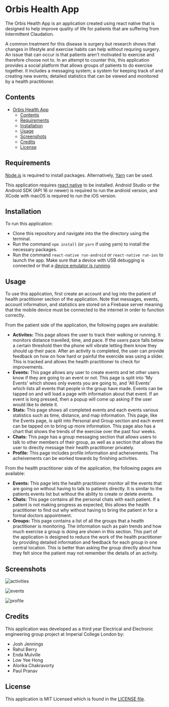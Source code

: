 # Orbis Health App

[//]: # (Include an image of the logo here.)

The Orbis Health App is an application created using react native that is designed to help improve quality of life for patients that are suffering from Intermittent Claudation. 

A common treatment for this disease is surgery but research shows that changes in lifestyle and exercise habits can help without requring surgery. An issue that can occur is that patients aren't motivated to exercise and therefore choose not to. In an attempt to counter this, this application provides a social platform that allows groups of patients to do exercise together. It includes a messaging system; a system for keeping track of and creating new events; detailed statistics that can be viewed and monitored by a health practitioner.

## Contents
- [Orbis Health App](#orbis-health-app)
  - [Contents](#contents)
  - [Requirements](#requirements)
  - [Installation](#installation)
  - [Usage](#usage)
  - [Screenshots](#screenshots)
  - [Credits](#credits)
  - [License](#license)


## Requirements

[Node.js](https://nodejs.org/en/) is required to install packages. Alternatively, [Yarn](https://yarnpkg.com/en/docs/install#windows-stable) can be used.

This application requires [react native](https://github.com/facebook/react-native) to be installed. Android Studio or the Android SDK (API 16 or newer) is required to run the android version, and XCode with macOS is required to run the iOS version.

## Installation

To run this application:
- Clone this repository and navigate into the the directory using the terminal. 
- Run the command `npm install` (or `yarn` if using yarn) to install the necessary packages.
- Run the command `react-native run-android` or `react-native run-ios` to launch the app. Make sure that a device with USB debugging is connected or that a [device emulator is running](https://developer.android.com/studio/run/managing-avds.html#viewing).

## Usage

To use this application, first create an account and log into the patient of health practitioner section of the application. Note that messages, events, account information, and statistics are stored on a Firebase server meaning that the mobile device must be connected to the internet in order to function correctly.

From the patient side of the application, the following pages are available:
- **Activites:** This page allows the user to track their walking or running. It monitors distance travelled, time, and pace. If the users pace falls below a certain threshold then the phone will vibrate letting them know they should up their pace. After an activity is completed, the user can provide feedback on how on how hard or painful the exercide was using a slider. This is tracked and allows the health practitioner to check for improvements.
- **Events:** This page allows any user to create events and let other users know if they are going to an event or not. This page is split into 'My Events' which shows only events you are going to, and 'All Events' which lists all events that people in the group have made. Events can be tapped on and will load a page with information about that event. If an event is long pressed, then a popup will come up asking if the user would like to delete it.
- **Stats:** This page shows all completed events and each events various statistics such as time, distance, and map information. This page, like the Events page, is split into Personal and Group section and each event can be tapped on to bring up more information. This page also has a chart that shows the trends of the exercise over the past four weeks.
- **Chats:** This page has a group messaging section that allows users to talk to other members of their group, as well as a section that allows the user to directly message their health practitioner privately.
- **Profile:** This page includes profile information and acheivements. The acheivements can be worked towards by finishing activities.

From the health practitioner side of the application, the following pages are available:
- **Events:** This page lets the health practitioner monitor all the events that are going on without having to talk to patients directly. It is similar to the patients events list but without the ability to create or delete events.
- **Chats:** This page contains all the personal chats with each patient. If a patient is not making progress as expected, this allows the health practitioner to find out why without having to bring the patient in for a formal doctors appointment.
- **Groups:** This page contains a list of all the groups that a health practitioner is monitoring. The information such as pain trends and how much exercise a group is doing are shown in this section. This part of the application is designed to reduce the work of the health practitioner by providing detailed information and feedback for each group in one central location. This is better than asking the group directly about how they felt since the patient may not remember the details of an activity. 

## Screenshots

[//]: # (get more screenshots and maybe a gif.)

![activities](https://raw.githubusercontent.com/rahulberry/HealthApp/master/assets/activities.jpg)

![events](https://raw.githubusercontent.com/rahulberry/HealthApp/master/assets/events.jpg)

![profile](https://raw.githubusercontent.com/rahulberry/HealthApp/master/assets/profile.jpg)

## Credits

This application was developed as a third year Electrical and Electronic engineering group project at Imperial College London by:
- Josh Jennings
- Rahul Berry
- Enda Mulville
- Low Yee Hong
- Alorika Chakravorty
- Paul Pranav

## License

This application is MIT Licensed which is found in the [LICENSE file](https://github.com/rahulberry/HealthApp/blob/master/LICENSE).


